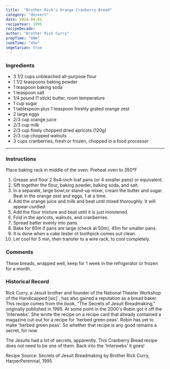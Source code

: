 ```yaml
---
title:  "Brother Rick's Orange Cranberry Bread"
category: "dessert"
date: 2024-04-01
recipeYear: 1995
recipeDecade: 
author: "Brother Rick Curry"
prepTime: "90m"
cookTime: "45m"
vegetarian: true
---
```


### Ingredients

- 3 1/2 cups unbleached all-purpose flour
- 1 1/2 teaspoons baking powder
- 1 teaspoon baking soda
- 1 teaspoon salt
- 1/4 pound (1 stick) butter, room temperature
- 1 cup sugar
- 1 tablespoon plus 1 teaspoon freshly grated orange zest
- 2 large eggs
- 2/3 cup orange juice
- 2/3 cup milk
- 2/3 cup finely chopped dried apricots (120g)
- 2/3 cup chopped walnuts
- 3 cups cranberries, fresh or frozen, chopped in a food processor

---

### Instructions

Place baking rack in middle of the oven.
Preheat oven to 350°F 

1. Grease and flour 2 8x4–inch loaf pans (or 4 smaller pans) or equivalent.
2. Sift together the flour, baking powder, baking soda, and salt. 
3. In a separate, large bowl,or stand-up mixer, cream the butter and sugar. Beat in the orange zest and eggs, 1 at a time. 
4. Add the orange juice and milk and beat until mixed thoroughly. It will appear curdled. 
5. Add the flour mixture and beat until it is just moistened. 
6. Fold in the apricots, walnuts, and cranberries.
7. Spread batter evenly into pans.
8. Bake for 60m if pans are large (check at 50m), 45m for smaller pans. 
9. It is done when a cake tester ot toothpick comes out clean. 
10. Let cool for 5 min, then transfer to a wire rack, to cool completely. 


### Comments

These breads, wrapped well, keep for 1 week in the refrigerator or frozen for a month.

### Historical Record

Rick Curry, a Jesuit brother and founder of the National Theater Workshop of the Handicapped [sic]`, has also gained a reputation as a bread baker. This recipe comes from the book, "The Secrets of Jesuit Breadmaking," originally published in 1995. At some point in the 2000's Robin got it off the 'Interwebs'. She wrote the recipe on a recipe card that already contained a magazine cut-out for a recipe for 'herbed green peas'. Robin has yet to make 'herbed green peas'. So whether that recipe is any good remains a secret, for now. 

The Jesuits had a lot of secrets, apparently. This Cranberry Bread recipe does not need to be one of them. Back into the 'Interwebs' it goes!

Recipe Source: Secrets of Jesuit Breadmaking by Brother Rick Curry, HarperPerennial, 1995